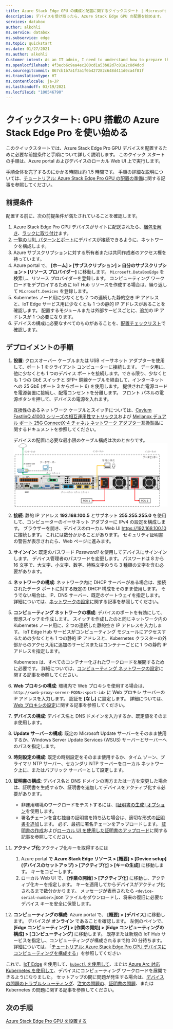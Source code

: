 ```yaml
---
title: Azure Stack Edge GPU の構成と配置に関するクイックスタート | Microsoft Docs
description: デバイスを受け取ったら、Azure Stack Edge GPU の配置を始めます。
services: databox
author: alkohli
ms.service: databox
ms.subservice: edge
ms.topic: quickstart
ms.date: 01/27/2021
ms.author: alkohli
Customer intent: As an IT admin, I need to understand how to prepare the portal to quickly deploy Azure Stack Edge so I can use it to transfer data to Azure.
ms.openlocfilehash: 4f3ecb6c9aa4ec200cd1a53b82d7c81a2c8d4dcd
ms.sourcegitcommit: 867cb1b7a1f3a1f0b427282c648d411d0ca4f81f
ms.translationtype: HT
ms.contentlocale: ja-JP
ms.lasthandoff: 03/19/2021
ms.locfileid: "100546790"
---
```

# <a name="quickstart-get-started-with-azure-stack-edge-pro-with-gpu"></a>クイックスタート: GPU 搭載の Azure Stack Edge Pro を使い始める 

このクイックスタートでは、Azure Stack Edge Pro GPU デバイスを配置するために必要な前提条件と手順について詳しく説明します。 このクイック スタートの手順は、Azure portal およびデバイスのローカル Web UI 上で実行します。 

手順全体を完了するのにかかる時間は約 1.5 時間です。 手順の詳細な説明については、[チュートリアル: Azure Stack Edge Pro GPU の配置の準備](azure-stack-edge-gpu-deploy-prep.md#deployment-configuration-checklist)に関する記事を参照してください。 


## <a name="prerequisites"></a>前提条件

配置する前に、次の前提条件が満たされていることを確認します。

1. Azure Stack Edge Pro GPU デバイスがサイトに配送されたら、[梱包を解き](azure-stack-edge-gpu-deploy-install.md#unpack-the-device)、[ラックに取り付け](azure-stack-edge-gpu-deploy-install.md#rack-the-device)ます。 
1. [一覧の URL パターンとポート](azure-stack-edge-gpu-system-requirements.md#networking-port-requirements)にデバイスが接続できるように、ネットワークを構成します。 
1. Azure サブスクリプションに対する所有者または共同作成者のアクセス権を持っています。
1. Azure portal で、 **[ホーム] > [サブスクリプション] > 自分のサブスクリプション > [リソース プロバイダー]** に移動します。 `Microsoft.DataBoxEdge` を検索し、リソース プロバイダーを登録します。 コンピューティング ワークロードをデプロイするために IoT Hub リソースを作成する場合は、繰り返して `Microsoft.Devices` を登録します。
1. Kubernetes ノード用に少なくとも 2 つの連続した静的空き IP アドレスと、IoT Edge サービス用に少なくとも 1 つの静的 IP アドレスがあることを確認します。 配置するモジュールまたは外部サービスごとに、追加の IP アドレスが 1 つ必要になります。
1. デバイスの構成に必要なすべてのものがあることを、[配置チェックリスト](azure-stack-edge-gpu-deploy-checklist.md)で確認します。 


## <a name="deployment-steps"></a>デプロイメントの手順

1. **設置**: クロスオーバー ケーブルまたは USB イーサネット アダプターを使用して、ポート 1 をクライアント コンピューターに接続します。 データ用に、他に少なくとも 1 つのデバイス ポートを接続します。できる限り、少なくとも 1 つの GbE スイッチと SFP+ 銅線ケーブルを経由して、インターネットへの 25 GbE (ポート 3 からポート 6) を使用します。 提供された電源コードを電源装置に接続し、配電コンセントを分離します。 フロント パネルの電源ボタンを押して、デバイスの電源を入れます。  

    互換性のあるネットワーク ケーブルとスイッチについては、[Cavium FastlinQ 41000 シリーズの相互運用性マトリックス](https://www.marvell.com/documents/xalflardzafh32cfvi0z/)および [Mellanox デュアル ポート 25G ConnectX-4 チャネル ネットワーク アダプター互換製品](https://docs.mellanox.com/display/ConnectX4LxFirmwarev14271016/Firmware+Compatible+Products)に関するドキュメントを参照してください。

    デバイスの配置に必要な最小限のケーブル構成は次のとおりです。![ケーブル接続されたデバイスのバックプレーン](./media/azure-stack-edge-gpu-quickstart/backplane-min-cabling-1.png)

2. **接続**: 静的 IP アドレス **192.168.100.5** とサブネット **255.255.255.0** を使用して、コンピューターのイーサネット アダプターに IPv4 の設定を構成します。 ブラウザーを開き、デバイスのローカル Web UI https://192.168.100.10 に接続します。 これには数分かかることがあります。 セキュリティ証明書の警告が表示されたら、Web ページに進みます。

3. **サインイン**: 既定のパスワード *Password1* を使用してデバイスにサインインします。 デバイス管理者のパスワードを変更します。 パスワードは 8 から 16 文字で、大文字、小文字、数字、特殊文字のうち 3 種類の文字を含む必要があります。

4. **ネットワークの構成**: ネットワーク内に DHCP サーバーがある場合は、接続されたデータ ポートに対する既定の DHCP 構成をそのまま使用します。 そうでない場合は、IP、DNS サーバー、既定のゲートウェイを指定します。 詳細については、[ネットワークの設定](azure-stack-edge-gpu-deploy-configure-network-compute-web-proxy.md#configure-network)に関する記事を参照してください。

5. **コンピューティング ネットワークの構成**: デバイスのポートを有効にして、仮想スイッチを作成します。 スイッチを作成したのと同じネットワーク内の Kubernetes ノード用に、2 つの連続した静的空き IP アドレスを入力します。 IoT Edge Hub サービスがコンピューティング モジュールにアクセスするための少なくとも 1 つの静的 IP アドレスと、Kubernetes クラスターの外部からのアクセス用に追加のサービスまたはコンテナーごとに 1 つの静的 IP アドレスを指定します。 

    Kubernetes は、すべてのコンテナー化されたワークロードを展開するために必要です。 詳細については、[コンピューティング ネットワークの設定](azure-stack-edge-gpu-deploy-configure-network-compute-web-proxy.md#enable-compute-network)に関する記事を参照してください。

6. **Web プロキシの構成**: 環境内で Web プロキシを使用する場合は、`http://<web-proxy-server-FQDN>:<port-id>` に Web プロキシ サーバーの IP アドレスを入力します。 認証を **[なし]** に設定します。 詳細については、[Web プロキシの設定](azure-stack-edge-gpu-deploy-configure-network-compute-web-proxy.md#configure-web-proxy)に関する記事を参照してください。

7. **デバイスの構成**: デバイス名と DNS ドメインを入力するか、既定値をそのまま使用します。 

8. **Update サーバーの構成**: 既定の Microsoft Update サーバーをそのまま使用するか、Windows Server Update Services (WSUS) サーバーとサーバーへのパスを指定します。 

9. **時刻設定の構成**: 既定の時刻設定をそのまま使用するか、タイム ゾーン、プライマリ NTP サーバー、セカンダリ NTP サーバーをローカル ネットワーク上に、またはパブリック サーバーとして設定します。

10. **証明書の構成**: デバイス名と DNS ドメインの両方または一方を変更した場合は、証明書を生成するか、証明書を追加してデバイスをアクティブ化する必要があります。 

    - 非運用環境のワークロードをテストするには、[[証明書の生成] オプション](azure-stack-edge-gpu-deploy-configure-certificates.md#generate-device-certificates)を使用します。 
    - 署名チェーンを含む独自の証明書を持ち込む場合は、適切な形式の[証明書を追加](azure-stack-edge-gpu-deploy-configure-certificates.md#bring-your-own-certificates)します。 必ず、最初に署名チェーンをアップロードします。 [証明書の作成](azure-stack-edge-gpu-create-certificates-tool.md)および[ローカル UI を使用した証明書のアップロード](azure-stack-edge-gpu-deploy-configure-certificates.md#bring-your-own-certificates)に関する記事を参照してください。

11. **アクティブ化**:アクティブ化キーを取得するには 

    1. Azure portal で **Azure Stack Edge リソース > [概要] > [Device setup]\(デバイスのセットアップ\) > [アクティブ化] > [キーの生成]** に移動します。 キーをコピーします。 
    1. ローカル Web UI で、 **[作業の開始] > [アクティブ化]** に移動し、アクティブ化キーを指定します。 キーを適用してからデバイスがアクティブ化されるまで数分かかります。 メッセージが表示されたら `<device-serial-number>`.json ファイルをダウンロードし、将来の復旧に必要なデバイス キーを安全に保管します。 

12. **コンピューティングの構成**: Azure portal で、 **[概要] > [デバイス]** に移動します。 デバイスが **オンライン** であることを確認します。 左側のペインで、 **[Edge コンピューティング] > [作業の開始] > [Edge コンピューティングの構成] > [コンピューティング]** に移動します。 既存または新規の IoT Hub サービスを指定し、コンピューティングが構成されるまで約 20 分待ちます。 詳細については、「[チュートリアル: Azure Stack Edge Pro GPU デバイスにコンピューティングを構成する](azure-stack-edge-gpu-deploy-configure-compute.md)」を参照してください

これで、[IoT Edge](azure-stack-edge-gpu-deploy-sample-module-marketplace.md) を使用して、[`kubectl` を使用して](azure-stack-edge-gpu-create-kubernetes-cluster.md)、または [Azure Arc 対応 Kubernetes を使用して](azure-stack-edge-gpu-deploy-arc-kubernetes-cluster.md)、デバイスにコンピューティング ワークロードを展開できるようになりました。 セットアップの間に問題が発生する場合は、[デバイスの問題のトラブルシューティング]()、[注文の問題の](azure-stack-edge-gpu-troubleshoot.md)、[証明書の問題](azure-stack-edge-gpu-certificate-troubleshooting.md)、または Kubernetes の問題に関する記事を参照してください。 

## <a name="next-steps"></a>次の手順

[Azure Stack Edge Pro GPU を設置する](./azure-stack-edge-gpu-deploy-install.md)



